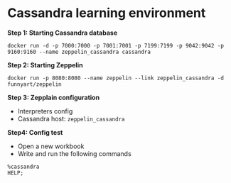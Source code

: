 # Cassandra learning environment

**Step 1: Starting Cassandra database**

```
docker run -d -p 7000:7000 -p 7001:7001 -p 7199:7199 -p 9042:9042 -p 9160:9160 --name zeppelin_cassandra cassandra
```

**Step 2: Starting Zeppelin**

```
docker run -p 8080:8080 --name zeppelin --link zeppelin_cassandra -d funnyart/zeppelin
```

**Step 3: Zepplain configuration**

- Interpreters config
- Cassandra host: `zeppelin_cassandra`

**Step4: Config test**

- Open a new workbook
- Write and run the following commands

```
%cassandra
HELP;
```
